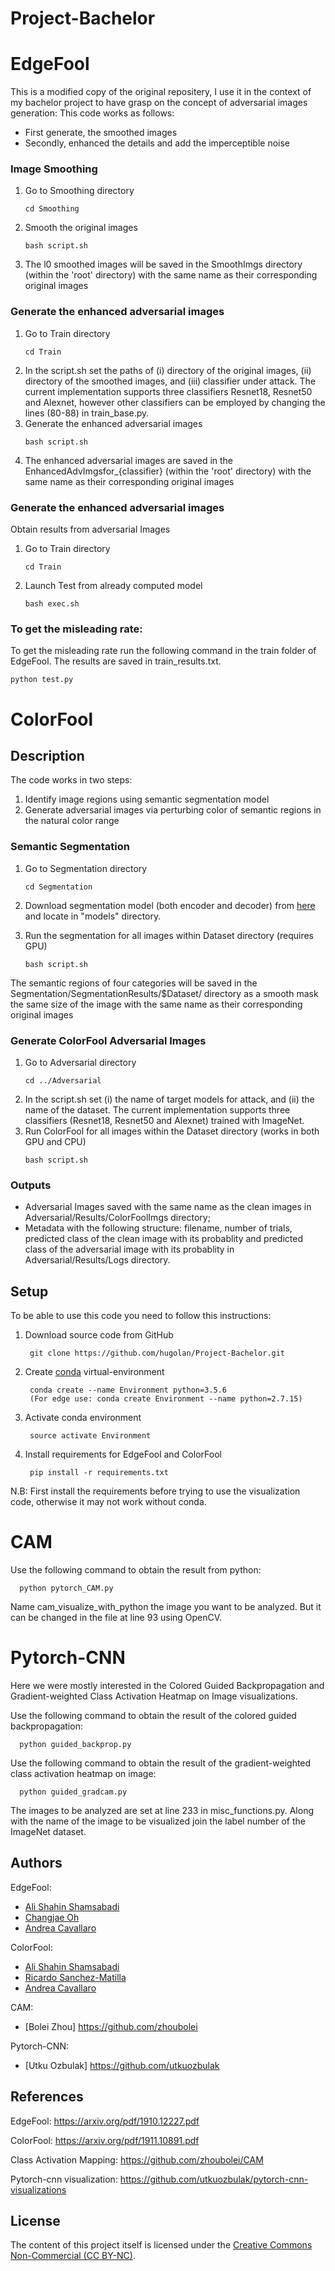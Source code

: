 # Project-Bachelor

# EdgeFool
This is a modified copy of the original repositery, I use it in the context of my bachelor project to have grasp on the concept of adversarial images generation:
This code works as follows: 
   
   - First generate, the smoothed images 
   - Secondly, enhanced the details and add the imperceptible noise
   
### Image Smoothing 

1. Go to Smoothing directory
   ```
   cd Smoothing
   ```
2. Smooth the original images
   ```
   bash script.sh
   ```
3. The l0 smoothed images will be saved in the SmoothImgs directory (within the 'root' directory) with the same name as their corresponding original images

### Generate the enhanced adversarial images

1. Go to Train directory
   ```
   cd Train
   ```
2. In the script.sh set the paths of
(i) directory of the original images,
(ii) directory of the smoothed images, and
(iii) classifier under attack. The current implementation supports three classifiers Resnet18, Resnet50 and Alexnet, however other classifiers can be employed by changing the lines (80-88) in train_base.py.
3. Generate the enhanced adversarial images 
   ```
   bash script.sh
   ```
4. The enhanced adversarial images are saved in the EnhancedAdvImgsfor_{classifier} (within the 'root' directory) with the same name as their corresponding original images


### Generate the enhanced adversarial images
Obtain results from adversarial Images

1. Go to Train directory
   ```
   cd Train
   ```
2. Launch Test from already computed model
   ```
   bash exec.sh
   ```
### To get the misleading rate:

To get the misleading rate run the following command in the train folder of EdgeFool. The results are saved in train_results.txt.
   ```
   python test.py
   ```

# ColorFool

## Description
The code works in two steps: 
1. Identify image regions using semantic segmentation model
2. Generate adversarial images via perturbing color of semantic regions in the natural color range    

### Semantic Segmentation 

1. Go to Segmentation directory
   ```
   cd Segmentation
   ```
2. Download segmentation model (both encoder and decoder) from [here](https://drive.google.com/drive/folders/1FjZTweIsWWgxhXkzKHyIzEgBO5VTCe68) and locate in "models" directory.
   

3. Run the segmentation for all images within Dataset directory (requires GPU)
   ```
   bash script.sh
   ```

The semantic regions of four categories will be saved in the Segmentation/SegmentationResults/$Dataset/ directory as a smooth mask the same size of the image with the same name as their corresponding original images

### Generate ColorFool Adversarial Images

1. Go to Adversarial directory
   ```
   cd ../Adversarial
   ```
2. In the script.sh set 
(i) the name of target models for attack, and (ii) the name of the dataset.
The current implementation supports three classifiers (Resnet18, Resnet50 and Alexnet) trained with ImageNet.
3. Run ColorFool for all images within the Dataset directory (works in both GPU and CPU)
   ```
   bash script.sh
   ```

### Outputs
* Adversarial Images saved with the same name as the clean images in Adversarial/Results/ColorFoolImgs directory;
* Metadata with the following structure: filename, number of trials, predicted class of the clean image with its probablity and predicted class of the adversarial image with its probablity in Adversarial/Results/Logs directory.


## Setup

To be able to use this code you need to follow this instructions:

1. Download source code from GitHub
   ```
    git clone https://github.com/hugolan/Project-Bachelor.git 
   ```
2. Create [conda](https://docs.conda.io/en/latest/miniconda.html) virtual-environment
   ```
    conda create --name Environment python=3.5.6
    (For edge use: conda create Environment --name python=2.7.15)
   ```
3. Activate conda environment
   ```
    source activate Environment
   ```
4. Install requirements for EdgeFool and ColorFool
   ```
    pip install -r requirements.txt
   ```
 N.B: First install the requirements before trying to use the visualization code, otherwise it may not work without conda.
 
# CAM

Use the following command to obtain the result from python: 
   ```
     python pytorch_CAM.py
   ```

Name cam_visualize_with_python the image you want to be analyzed. But it can be changed in the file at line 93 using OpenCV.

# Pytorch-CNN

Here we were mostly interested in the Colored Guided Backpropagation and Gradient-weighted Class Activation Heatmap on Image visualizations.

Use the following command to obtain the result of the colored guided backpropagation: 
   ```
     python guided_backprop.py
   ```
Use the following command to obtain the result of the gradient-weighted class activation heatmap on image: 
   ```
     python guided_gradcam.py
   ```
The images to be analyzed are set at line 233 in misc_functions.py. Along with the name of the image to be visualized join the label number of the ImageNet dataset. 

## Authors
EdgeFool:

* [Ali Shahin Shamsabadi](mailto:a.shahinshamsabadi@qmul.ac.uk)
* [Changjae Oh](mailto:c.oh@qmul.ac.uk)
* [Andrea Cavallaro](mailto:a.cavallaro@qmul.ac.uk)

ColorFool:

* [Ali Shahin Shamsabadi](mailto:a.shahinshamsabadi@qmul.ac.uk)
* [Ricardo Sanchez-Matilla](mailto:ricardo.sanchezmatilla@qmul.ac.uk)
* [Andrea Cavallaro](mailto:a.cavallaro@qmul.ac.uk)

CAM:

* [Bolei Zhou] https://github.com/zhoubolei

Pytorch-CNN:

* [Utku Ozbulak] https://github.com/utkuozbulak


## References

EdgeFool: https://arxiv.org/pdf/1910.12227.pdf

ColorFool: https://arxiv.org/pdf/1911.10891.pdf

Class Activation Mapping: https://github.com/zhoubolei/CAM

Pytorch-cnn visualization: https://github.com/utkuozbulak/pytorch-cnn-visualizations

## License
The content of this project itself is licensed under the [Creative Commons Non-Commercial (CC BY-NC)](https://creativecommons.org/licenses/by-nc/2.0/uk/legalcode).
